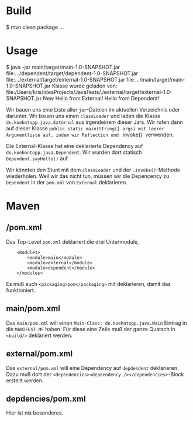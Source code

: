 # Build

$ mvn clean package
...

# Usage

$ java -jar main/target/main-1.0-SNAPSHOT.jar
file:.../dependent/target/dependent-1.0-SNAPSHOT.jar
file:.../external/target/external-1.0-SNAPSHOT.jar
file:.../main/target/main-1.0-SNAPSHOT.jar
Klasse wurde geladen von: file:/Users/kris/IdeaProjects/JavaTests/./external/target/external-1.0-SNAPSHOT.jar
New Hello from External!
Hello from Dependent!

Wir bauen uns eine Liste aller `jar`-Dateien im aktuellen Verzeichnis oder darunter.
Wir bauen uns einen `classLoader` und laden die Klasse `de.koehntopp.java.External` aus irgendeinem dieser Jars.
Wir rufen dann auf dieser Klasse `public static main(String[] args) mit leerer Argumentliste auf,
indem wir Reflection und `.invoke()` verwenden.

Die External-Klasse hat eine deklarierte Dependency auf `de.koehnntopp.java.Dependent`.
Wir wurden dort statisch `Dependent.sayHello()` auf.

Wir könnten den Stunt mit dem `classLoader` und der `.invoke()`-Methode wiederholen.
Weil wir das nicht tun, müssen wir die Depencency zu `Dependent` in der `pom.xml` von `External` deklarieren.

# Maven

## /pom.xml

Das Top-Level `pom.xml` deklariert die drei Untermodule,

```
    <modules>
        <module>main</module>
        <module>external</module>
        <module>dependent</module>
    </modules>
```

Es muß auch `<packaging>pom</packaging>` mit deklarieren, damit das funktioniert.

## main/pom.xml

Das `main/pom.xml` will einen `Main-Class: de.koehntopp.java.Main` Eintrag in die `MANIFEST.MF` haben. 
Für diese eine Zeile muß der ganze Quatsch in `<build/>` deklariert werden.

## external/pom.xml

Das `external/pom.xml` will eine Dependency auf `depdendent` deklarieren.
Dazu muß dort der `<dependencies><depdendency /></dependencies>`-Block erstellt werden.

## depdencies/pom.xml

Hier ist nix besonderes.
